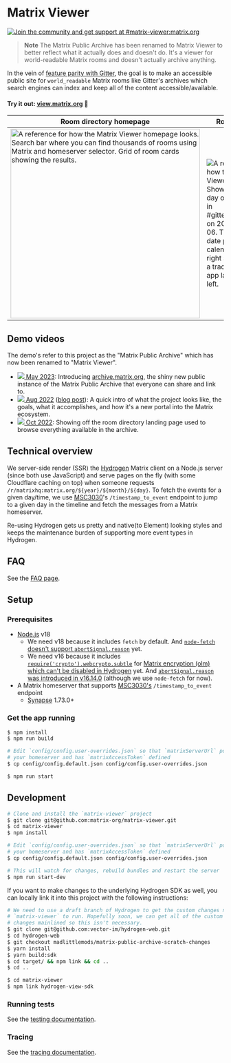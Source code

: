 # Matrix Viewer

<a href="https://matrix.to/#/#matrix-viewer:matrix.org"><img src="https://img.shields.io/matrix/matrix-viewer:matrix.org.svg?label=%23matrix-viewer%3Amatrix.org&logo=matrix&server_fqdn=matrix.org" alt="Join the community and get support at #matrix-viewer:matrix.org" /></a>

> **Note**
> The Matrix Public Archive has been renamed to Matrix Viewer to better reflect what it
> actually does and doesn't do. It's a viewer for world-readable Matrix rooms and
> doesn't actually archive anything.

In the vein of [feature parity with
Gitter](https://github.com/vector-im/roadmap/issues/26), the goal is to make an
accessible public site for `world_readable` Matrix rooms like Gitter's archives
which search engines can index and keep all of the content accessible/available.

#### Try it out: [view.matrix.org](https://view.matrix.org/) 🌌

<!-- prettier-ignore -->
Room directory homepage | Room view
--- | ---
<img alt="A reference for how the Matrix Viewer homepage looks. Search bar where you can find thousands of rooms using Matrix and homeserver selector. Grid of room cards showing the results." src="https://user-images.githubusercontent.com/558581/236579462-fee0f9c0-29d2-4c3d-a695-c9eaf0f744ef.png" width="440"> | ![A reference for how the Matrix Viewer looks. Showing off a day of messages in `#gitter:matrix.org` on 2021-08-06. There is a date picker calendar in the right sidebar and a traditional chat app layout on the left.](https://user-images.githubusercontent.com/558581/234765275-28c70c49-c27f-473a-88ba-f4392ddae871.png)

## Demo videos

The demo's refer to this project as the "Matrix Public Archive" which has now been renamed to "Matrix Viewer".

- [![](https://user-images.githubusercontent.com/558581/206083768-d18456de-caa3-463f-a891-96eed8054686.png) May 2023](https://www.youtube.com/watch?v=4KlNILNItGQ&t=1046s): Introducing [archive.matrix.org](https://archive.matrix.org/), the shiny new public instance of the Matrix Public Archive that everyone can share and link to.
- [![](https://user-images.githubusercontent.com/558581/206083768-d18456de-caa3-463f-a891-96eed8054686.png) Aug 2022](https://www.youtube.com/watch?v=6KHQSeJTXm0&t=583s) ([blog post](https://matrix.org/blog/2022/08/05/this-week-in-matrix-2022-08-05#matrix-public-archive-website)): A quick intro of what the project looks like, the goals, what it accomplishes, and how it's a new portal into the Matrix ecosystem.
- [![](https://user-images.githubusercontent.com/558581/206083768-d18456de-caa3-463f-a891-96eed8054686.png) Oct 2022](https://www.youtube.com/watch?v=UT6KSEqDUf8&t=548s): Showing off the room directory landing page used to browse everything available in the archive.

## Technical overview

We server-side render (SSR) the [Hydrogen](https://github.com/vector-im/hydrogen-web)
Matrix client on a Node.js server (since both use JavaScript) and serve pages on the fly
(with some Cloudflare caching on top) when someone requests
`/r/matrixhq:matrix.org/${year}/${month}/${day}`. To fetch the events for a
given day/time, we use [MSC3030](https://github.com/matrix-org/matrix-doc/pull/3030)'s
`/timestamp_to_event` endpoint to jump to a given day in the timeline and fetch the
messages from a Matrix homeserver.

Re-using Hydrogen gets us pretty and native(to Element) looking styles and keeps
the maintenance burden of supporting more event types in Hydrogen.

## FAQ

See the [FAQ page](docs/faq.md).

## Setup

### Prerequisites

- [Node.js](https://nodejs.org/) v18
  - We need v18 because it includes `fetch` by default. And [`node-fetch` doesn't
    support `abortSignal.reason`](https://github.com/node-fetch/node-fetch/issues/1462)
    yet.
  - We need v16 because it includes
    [`require('crypto').webcrypto.subtle`](https://nodejs.org/docs/latest-v16.x/api/webcrypto.html#cryptosubtle)
    for [Matrix encryption (olm) which can't be disabled in
    Hydrogen](https://github.com/vector-im/hydrogen-web/issues/579) yet. And
    [`abortSignal.reason` was introduced in
    v16.14.0](https://nodejs.org/dist/latest-v18.x/docs/api/globals.html#abortsignalreason) (although we use `node-fetch` for now).
- A Matrix homeserver that supports [MSC3030's](https://github.com/matrix-org/matrix-spec-proposals/pull/3030) `/timestamp_to_event` endpoint
  - [Synapse](https://matrix.org/docs/projects/server/synapse) 1.73.0+

### Get the app running

```sh
$ npm install
$ npm run build

# Edit `config/config.user-overrides.json` so that `matrixServerUrl` points to
# your homeserver and has `matrixAccessToken` defined
$ cp config/config.default.json config/config.user-overrides.json

$ npm run start
```

## Development

```sh
# Clone and install the `matrix-viewer` project
$ git clone git@github.com:matrix-org/matrix-viewer.git
$ cd matrix-viewer
$ npm install

# Edit `config/config.user-overrides.json` so that `matrixServerUrl` points to
# your homeserver and has `matrixAccessToken` defined
$ cp config/config.default.json config/config.user-overrides.json

# This will watch for changes, rebuild bundles and restart the server
$ npm run start-dev
```

If you want to make changes to the underlying Hydrogen SDK as well, you can locally link
it into this project with the following instructions:

```sh
# We need to use a draft branch of Hydrogen to get the custom changes needed for
# `matrix-viewer` to run. Hopefully soon, we can get all of the custom
# changes mainlined so this isn't necessary.
$ git clone git@github.com:vector-im/hydrogen-web.git
$ cd hydrogen-web
$ git checkout madlittlemods/matrix-public-archive-scratch-changes
$ yarn install
$ yarn build:sdk
$ cd target/ && npm link && cd ..
$ cd ..

$ cd matrix-viewer
$ npm link hydrogen-view-sdk
```

### Running tests

See the [testing documentation](./docs/testing.md).

### Tracing

See the [tracing documentation](./docs/tracing.md).

